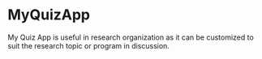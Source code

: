 # MyQuizApp
My Quiz App is useful in research organization as it can be customized to suit the research topic or program in discussion.
